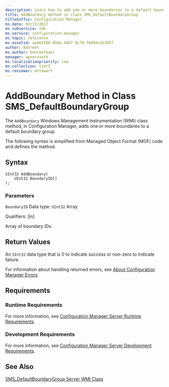 ```yaml
---
description: Learn how to add one or more boundaries to a default boundary group using AddBoundary in Configuration Manager.
title: AddBoundary method in class SMS_DefaultBoundaryGroup
titleSuffix: Configuration Manager
ms.date: 03/13/2017
ms.subservice: sdk
ms.service: configuration-manager
ms.topic: reference
ms.assetid: aae63f60-858e-4467-9c70-f6d94ce53d57
author: Banreet
ms.author: banreetkaur
manager: apoorvseth
ms.localizationpriority: low
ms.collection: tier3
ms.reviewer: mstewart
---
```

# AddBoundary Method in Class SMS_DefaultBoundaryGroup
 The `AddBoundary` Windows Management Instrumentation (WMI) class method, in Configuration Manager, adds one or more boundaries to a default boundary group.

 The following syntax is simplified from Managed Object Format (MOF) code and defines the method.

## Syntax

```
SInt32 AddBoundary(
    UInt32 BoundaryID[]
);
```

### Parameters
 `BoundaryID`
 Data type: `UInt32` Array

 Qualifiers: [in]

 Array of boundary IDs.

## Return Values
 An `SInt32` data type that is 0 to indicate success or non-zero to indicate failure.

 For information about handling returned errors, see [About Configuration Manager Errors](../../../../../develop/core/understand/about-configuration-manager-errors.md).

## Requirements

### Runtime Requirements
 For more information, see [Configuration Manager Server Runtime Requirements](../../../../../develop/core/reqs/server-runtime-requirements.md).

### Development Requirements
 For more information, see [Configuration Manager Server Development Requirements](../../../../../develop/core/reqs/server-development-requirements.md).

## See Also
[SMS_DefaultBoundaryGroup Server WMI Class](../../../../../develop/reference/core/servers/configure/sms-defaultboundarygroup-server-wmi-class.md)
